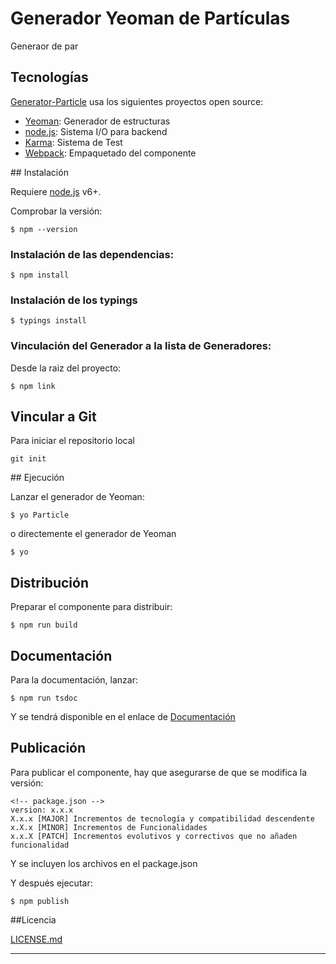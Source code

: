 # Generador Yeoman de Partículas 

 Generaor de par

## Tecnologías

[Generator-Particle] usa los siguientes proyectos open source:

* [Yeoman]: Generador de estructuras 
* [node.js]: Sistema I/O para backend
* [Karma]: Sistema de Test
* [Webpack]: Empaquetado del componente

## Instalación

Requiere [node.js] v6+. 

Comprobar la versión:

    $ npm --version

### Instalación de las dependencias:

    $ npm install

### Instalación de los typings

    $ typings install

### Vinculación del Generador a la lista de Generadores:    
  
Desde la raiz del proyecto:

    $ npm link

## Vincular a Git

Para iniciar el repositorio local

    git init

## Ejecución

Lanzar el generador de Yeoman:
    
    $ yo Particle

o directemente el generador de Yeoman

    $ yo

## Distribución

Preparar el componente para distribuir:
    
    $ npm run build

## Documentación

Para la documentación, lanzar:

    $ npm run tsdoc

Y se tendrá disponible en el enlace de [Documentación]

## Publicación

Para publicar el componente, hay que asegurarse de que se modifica la versión:

    <!-- package.json -->
    version: x.x.x
    X.x.x [MAJOR] Incrementos de tecnología y compatibilidad descendente
    x.X.x [MINOR] Incrementos de Funcionalidades
    x.x.X [PATCH] Incrementos evolutivos y correctivos que no añaden funcionalidad

Y se incluyen los archivos en el package.json

Y después ejecutar:

    $ npm publish

##Licencia

[LICENSE.md]

----

[//]: # (These are reference links used in the body)
   [Documentación]: </docs/index.html>
   [Generator-Particle]:<#>
   [Yeoman]: <http://yeoman.io>
   [Webpack]: <https://webpack.github.io/>
   [Node.js]: <http://nodejs.org>
   [Karma]: <https://karma-runner.github.io>
   [LICENSE.md]:</LICENSE.md>